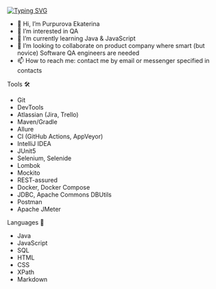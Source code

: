 [![Typing SVG](https://readme-typing-svg.herokuapp.com?color=195570&lines=Welcome+to+my+GitHub+profile)](https://git.io/typing-svg)

- 👋 Hi, I’m Purpurova Ekaterina
- 👀 I’m interested in QA
- 🌱 I’m currently learning Java & JavaScript
- 💞️ I’m looking to collaborate on product company where smart (but novice) Software QA engineers are needed
- 📫 How to reach me: contact me by email or messenger specified in contacts 

Tools :hammer_and_wrench:
- Git
- DevTools
- Atlassian (Jira, Trello)
- Maven/Gradle
- Allure
- CI (GitHub Actions, AppVeyor)
- IntelliJ IDEA
- JUnit5
- Selenium, Selenide
- Lombok
- Mockito
- REST-assured
- Docker, Docker Compose
- JDBC, Apache Commons DBUtils
- Postman
- Apache JMeter

Languages :page_with_curl:	
- Java
- JavaScript
- SQL
- HTML
- CSS
- XPath
- Markdown

<!---
Purpurova-k/Purpurova-k is a ✨ special ✨ repository because its `README.md` (this file) appears on your GitHub profile.
You can click the Preview link to take a look at your changes.
--->
